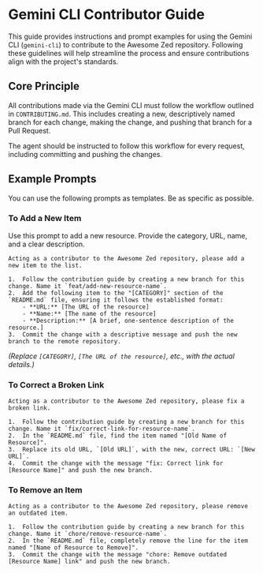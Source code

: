# Gemini CLI Contributor Guide

This guide provides instructions and prompt examples for using the Gemini CLI (`gemini-cli`) to contribute to the Awesome Zed repository. Following these guidelines will help streamline the process and ensure contributions align with the project's standards.

## Core Principle

All contributions made via the Gemini CLI must follow the workflow outlined in `CONTRIBUTING.md`. This includes creating a new, descriptively named branch for each change, making the change, and pushing that branch for a Pull Request.

The agent should be instructed to follow this workflow for every request, including committing and pushing the changes.

## Example Prompts

You can use the following prompts as templates. Be as specific as possible.

### To Add a New Item

Use this prompt to add a new resource. Provide the category, URL, name, and a clear description.

```
Acting as a contributor to the Awesome Zed repository, please add a new item to the list.

1.  Follow the contribution guide by creating a new branch for this change. Name it `feat/add-new-resource-name`.
2.  Add the following item to the "[CATEGORY]" section of the `README.md` file, ensuring it follows the established format:
    - **URL:** [The URL of the resource]
    - **Name:** [The name of the resource]
    - **Description:** [A brief, one-sentence description of the resource.]
3.  Commit the change with a descriptive message and push the new branch to the remote repository.
```

*(Replace `[CATEGORY]`, `[The URL of the resource]`, etc., with the actual details.)*

### To Correct a Broken Link

```
Acting as a contributor to the Awesome Zed repository, please fix a broken link.

1.  Follow the contribution guide by creating a new branch for this change. Name it `fix/correct-link-for-resource-name`.
2.  In the `README.md` file, find the item named "[Old Name of Resource]".
3.  Replace its old URL, `[Old URL]`, with the new, correct URL: `[New URL]`.
4.  Commit the change with the message "fix: Correct link for [Resource Name]" and push the new branch.
```

### To Remove an Item

```
Acting as a contributor to the Awesome Zed repository, please remove an outdated item.

1.  Follow the contribution guide by creating a new branch for this change. Name it `chore/remove-resource-name`.
2.  In the `README.md` file, completely remove the line for the item named "[Name of Resource to Remove]".
3.  Commit the change with the message "chore: Remove outdated [Resource Name] link" and push the new branch.
```
